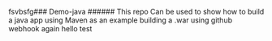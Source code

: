 fsvbsfg### Demo-java ######
This repo Can be used to show how to build a java app using Maven as an example building a .war using github webhook again hello test 
 
